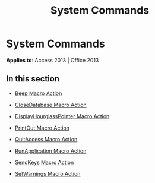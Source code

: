﻿---
title: System Commands
TOCTitle: System Commands
ms:assetid: b85d04eb-c30f-47c3-9aa2-ed2f8d12afad
ms:mtpsurl: https://msdn.microsoft.com/library/Dn179887(v=office.15)
ms:contentKeyID: 52074096
ms.date: 09/18/2015
mtps_version: v=office.15
---

# System Commands


**Applies to**: Access 2013 | Office 2013

## In this section

  - [Beep Macro Action](beep-macro-action.md)

  - [CloseDatabase Macro Action](closedatabase-macro-action.md)

  - [DisplayHourglassPointer Macro Action](displayhourglasspointer-macro-action.md)

  - [PrintOut Macro Action](printout-macro-action.md)

  - [QuitAccess Macro Action](quitaccess-macro-action.md)

  - [RunApplication Macro Action](runapplication-macro-action.md)

  - [SendKeys Macro Action](sendkeys-macro-action.md)

  - [SetWarnings Macro Action](setwarnings-macro-action.md)

